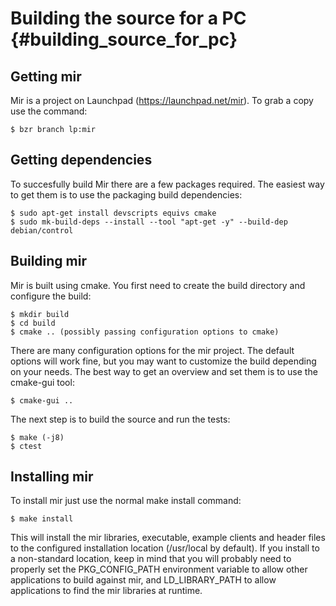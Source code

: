 Building the source for a PC {#building_source_for_pc}
============================

Getting mir
-----------

Mir is a project on Launchpad (https://launchpad.net/mir). To grab a copy use
the command:

    $ bzr branch lp:mir


Getting dependencies
--------------------

To succesfully build Mir there are a few packages required. The easiest way
to get them is to use the packaging build dependencies:

    $ sudo apt-get install devscripts equivs cmake
    $ sudo mk-build-deps --install --tool "apt-get -y" --build-dep debian/control


Building mir
------------

Mir is built using cmake. You first need to create the build directory and
configure the build:

    $ mkdir build
    $ cd build
    $ cmake .. (possibly passing configuration options to cmake)

There are many configuration options for the mir project. The default options
will work fine, but you may want to customize the build depending on your
needs. The best way to get an overview and set them is to use the cmake-gui
tool:

    $ cmake-gui ..

The next step is to build the source and run the tests:

    $ make (-j8)
    $ ctest

Installing mir
--------------

To install mir just use the normal make install command:

    $ make install

This will install the mir libraries, executable, example clients and header
files to the configured installation location (/usr/local by default). If you
install to a non-standard location, keep in mind that you will probably need to
properly set the PKG_CONFIG_PATH environment variable to allow other
applications to build against mir, and LD_LIBRARY_PATH to allow applications to
find the mir libraries at runtime.
